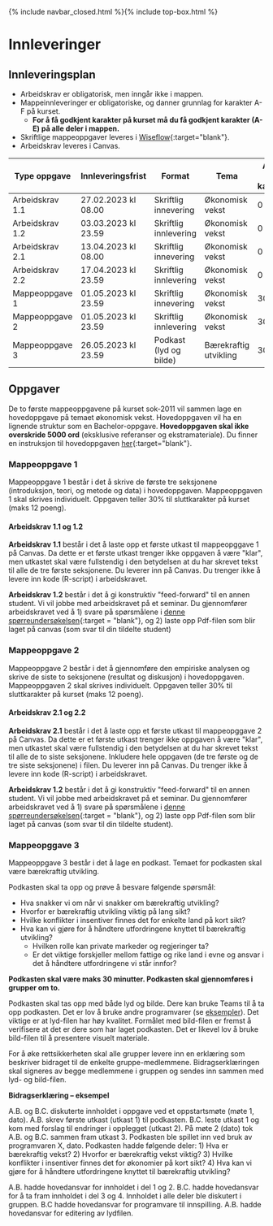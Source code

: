 {% include navbar_closed.html %}{% include top-box.html %}
# Innleveringer

## Innleveringsplan

- Arbeidskrav er obligatorisk, men inngår ikke i mappen.
- Mappeinnleveringer er obligatoriske, og danner grunnlag for karakter A-F på kurset.
  - **For å få godkjent karakter på kurset må du få godkjent karakter (A-E) på alle deler i mappen.**  
- Skriftlige mappeoppgaver leveres i [Wiseflow](https://europe.wiseflow.net/participant/){:target="blank"}. 
- Arbeidskrav leveres i Canvas.


| Type oppgave                       | Innleveringsfrist  | Format                 | Tema            | Andel av karakter |Gruppestørrelse | Ressurser |
|------------------------------------|--------------------|------------------------|-----------------|-----------|-----------------|-----------|
|Arbeidskrav 1.1                     | 27.02.2023 kl 08.00| Skriftlig innevering   | Økonomisk vekst | 0         |1 (Individuell) |    |
|Arbeidskrav 1.2                     | 03.03.2023 kl 23.59| Skriftlig innlevering  | Økonomisk vekst | 0         |1 (Individuell) |[Lenke](https://tinyurl.com/sok2011v2023utf1){:target = "blank"} |
|Arbeidskrav 2.1                     | 13.04.2023 kl 08.00| Skriftlig innevering   | Økonomisk vekst | 0         |1 (Individuell) |     |
|Arbeidskrav 2.2                     | 17.04.2023 kl 23.59| Skriftlig innlevering  | Økonomisk vekst | 0         |1 (Individuell) | [Lenke](https://tinyurl.com/sok2011v2023utf2){:target = "blank"}     |
|Mappeoppgave 1                      | 01.05.2023 kl 23.59| Skriftlig innevering   | Økonomisk vekst | 30%       |1 (Individuell) | [Lenke](https://htmlpreview.github.io/?https://github.com/uit-sok-2011-v23/uit-sok-2011-v23.github.io/blob/master/assets/sok-2011_assignment.html)    |
|Mappeoppgave 2                      | 01.05.2023 kl 23.59| Skriftlig innlevering  | Økonomisk vekst | 30%       |1 (Individuell) | [Lenke](https://htmlpreview.github.io/?https://github.com/uit-sok-2011-v23/uit-sok-2011-v23.github.io/blob/master/assets/sok-2011_assignment.html)    |
|Mappeoppgave 3                      | 26.05.2023 kl 23.59| Podkast (lyd og bilde) | Bærekraftig utvikling | 30% |2 | kommer    |

## Oppgaver

De to første mappeoppgavene på kurset sok-2011 vil sammen lage en hovedoppgave på temaet økonomisk vekst. Hovedoppgaven vil ha en lignende struktur som en Bachelor-oppgave. **Hovedoppgaven skal ikke overskride 5000 ord** (eksklusive referanser og ekstramateriale). Du finner en instruksjon til hovedoppgaven 
[her](https://htmlpreview.github.io/?https://github.com/uit-sok-2011-v23/uit-sok-2011-v23.github.io/blob/master/assets/sok-2011_assignment.html){:target="blank"}.

### Mappeoppgave 1
Mappeoppgave 1 består i det å skrive de første tre seksjonene (introduksjon, teori, og metode og data) i hovedoppgaven. Mappeoppgaven 1 skal skrives individuelt. Oppgaven teller 30% til sluttkarakter på kurset (maks 12 poeng).

#### Arbeidskrav 1.1 og 1.2
**Arbeidskrav 1.1** består i det å laste opp et første utkast til mappeopggave 1 på Canvas. Da dette er et første utkast trenger ikke oppgaven å være "klar", men utkastet skal være fullstendig i den betydelsen at du har skrevet tekst til alle de tre første seksjonene. Du leverer inn på Canvas. Du trenger ikke å levere inn kode (R-script) i arbeidskravet.

**Arbeidskrav 1.2** består i det å gi konstruktiv "feed-forward" til en annen student. Vi vil jobbe med arbeidskravet på et seminar. Du gjennomfører arbeidskravet ved å 1) svare på spørsmålene i [denne spørreundersøkelsen](https://tinyurl.com/sok2011v2023utf1){:target = "blank"}, og 2) laste opp Pdf-filen som blir laget på canvas (som svar til din tildelte student)

### Mappeoppgave 2
Mappeoppgave 2 består i det å gjennomføre den empiriske analysen og skrive de siste to seksjonene (resultat og diskusjon) i hovedoppgaven. Mappeoppgaven 2 skal skrives individuelt. Oppgaven teller 30% til sluttkarakter på kurset (maks 12 poeng).

#### Arbeidskrav 2.1 og 2.2
**Arbeidskrav 2.1** består i det å laste opp et første utkast til mappeopggave 2 på Canvas. Da dette er et første utkast trenger ikke oppgaven å være "klar", men utkastet skal være fullstendig i den betydelsen at du har skrevet tekst til alle de to siste seksjonene. Inkludere hele oppgaven (de tre første og de tre siste seksjonene) i filen. Du leverer inn på Canvas. Du trenger ikke å levere inn kode (R-script) i arbeidskravet.

**Arbeidskrav 1.2** består i det å gi konstruktiv "feed-forward" til en annen student. Vi vil jobbe med arbeidskravet på et seminar. Du gjennomfører arbeidskravet ved å 1) svare på spørsmålene i [denne spørreundersøkelsen](https://tinyurl.com/sok2011v2023utf2){:target = "blank"}, og 2) laste opp Pdf-filen som blir laget på canvas (som svar til din tildelte student). 

### Mappeopggave 3
Mappeoppgave 3 består i det å lage en podkast. Temaet for podkasten skal være bærekraftig utvikling. 

Podkasten skal ta opp og prøve å besvare følgende spørsmål:

* Hva snakker vi om når vi snakker om bærekraftig utvikling? 
* Hvorfor er bærekraftig utvikling viktig på lang sikt? 
* Hvilke konflikter i insentiver finnes det for enkelte land på kort sikt?
* Hva kan vi gjøre for å håndtere utfordringene knyttet til bærekraftig utvikling? 
  * Hvilken rolle kan private markeder og regjeringer ta? 
  * Er det viktige forskjeller mellom fattige og rike land i evne og ansvar i det å håndtere utfordringene vi står innfor?

**Podkasten skal være maks 30 minutter. Podkasten skal gjennomføres i grupper om to.** 

Podkasten skal tas opp med både lyd og bilde. Dere kan bruke Teams til å ta opp podkasten. Det er lov å bruke andre programvarer (se [eksempler](https://www.sorryonmute.com/best-free-podcast-editing-software/)). Det viktige er at lyd-filen har høy kvalitet. Formålet med bild-filen er fremst å verifisere at det er dere som har laget podkasten. Det er likevel lov å bruke bild-filen til å presentere visuelt materiale. 

For å øke rettsikkerheten skal alle grupper levere inn en erklæring som beskriver bidraget til de enkelte gruppe-medlemmene. Bidragserklæringen skal signeres av begge medlemmene i gruppen og sendes inn sammen med lyd- og bild-filen.  


**Bidragserklæring – eksempel**

A.B. og B.C. diskuterte innholdet i oppgave ved et oppstartsmøte (møte 1, dato). A.B. skrev første utkast (utkast 1) til podkasten. B.C. leste utkast 1 og kom med forslag til endringer i opplegget (utkast 2). På møte 2 (dato) tok A.B. og B.C. sammen fram utkast 3. Podkasten ble spillet inn ved bruk av programvaren X, dato. Podkasten hadde følgende deler: 1) Hva er bærekraftig vekst? 2) Hvorfor er bærekraftig vekst viktig? 3) Hvilke konflikter i insentiver finnes det for økonomier på kort sikt? 4) Hva kan vi gjøre for å håndtere utfordringene knyttet til bærekraftig utvikling? 

A.B. hadde hovedansvar for innholdet i del 1 og 2. B.C. hadde hovedansvar for å ta fram innholdet i del 3 og 4. Innholdet i alle deler ble diskutert i gruppen. B.C hadde hovedansvar for programvare til innspilling. A.B. hadde hovedansvar for editering av lydfilen.

